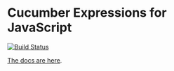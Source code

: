 # Cucumber Expressions for JavaScript

[![Build Status](https://travis-ci.org/cucumber/cucumber-expressions-javascript.svg?branch=master)](https://travis-ci.org/cucumber/cucumber-expressions-javascript)

[The docs are here](https://cucumber.io/docs/cucumber/cucumber-expressions/).
